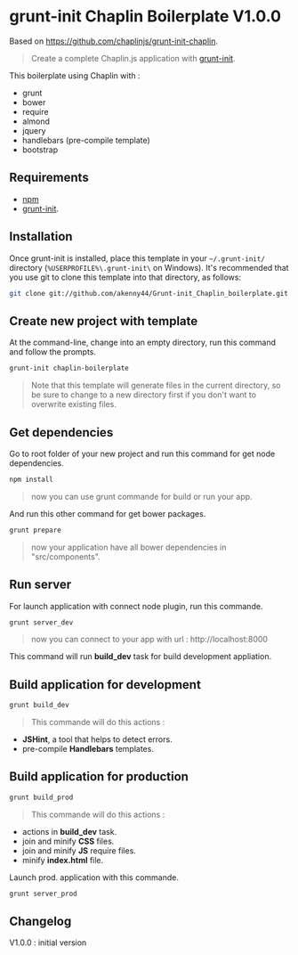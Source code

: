 # grunt-init Chaplin Boilerplate V1.0.0
Based on https://github.com/chaplinjs/grunt-init-chaplin.

> Create a complete Chaplin.js application with [grunt-init](http://gruntjs.com/project-scaffolding).

This boilerplate using Chaplin with :

- grunt
- bower
- require
- almond
- jquery
- handlebars (pre-compile template)
- bootstrap

## Requirements

- [npm](https://npmjs.org/)
- [grunt-init](http://gruntjs.com/project-scaffolding).


## Installation

Once grunt-init is installed, place this template in your `~/.grunt-init/`
directory (`%USERPROFILE%\.grunt-init\` on Windows). It's recommended that you
use git to clone this template into that directory, as follows:

```sh
git clone git://github.com/akenny44/Grunt-init_Chaplin_boilerplate.git ~/.grunt-init/chaplin-boilerplate
```


## Create new project with template

At the command-line, change into an empty directory, run this command
and follow the prompts.

```sh
grunt-init chaplin-boilerplate
```

> Note that this template will generate files in the current directory, so
be sure to change to a new directory first if you don't want to overwrite
existing files.


## Get dependencies

Go to root folder of your new project and run this command for get node dependencies.

```sh
npm install
```

> now you can use grunt commande for build or run your app.


And run this other command for get bower packages.

```sh
grunt prepare
```

> now your application have all bower dependencies in "src/components".


## Run server

For launch application with connect node plugin, run this commande.

```sh
grunt server_dev
```

> now you can connect to your app with url : http://localhost:8000

This command will run **build_dev** task for build development appliation.

## Build application for development

```sh
grunt build_dev
```

> This commande will do this actions :
* **JSHint**, a tool that helps to detect errors.
* pre-compile **Handlebars** templates.

## Build application for production

```sh
grunt build_prod
```

> This commande will do this actions :
* actions in **build_dev** task.
* join and minify **CSS** files.
* join and minify **JS** require files.
* minify **index.html** file.

Launch prod. application with this commande.

```sh
grunt server_prod
```


## Changelog

V1.0.0 : initial version
